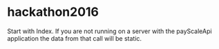 # hackathon2016 #
Start with Index. 
If you are not running on a server with the payScaleApi application the data from that call will be static. 